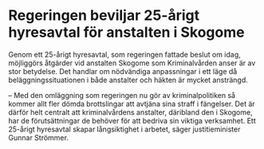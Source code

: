 # Regeringen beviljar 25-årigt hyresavtal för anstalten i Skogome

Genom ett 25\-årigt hyresavtal, som regeringen fattade beslut om idag, möjliggörs åtgärder vid anstalten Skogome som Kriminalvården anser är av stor betydelse. Det handlar om nödvändiga anpassningar i ett läge då beläggningssituationen i både anstalter och häkten är mycket ansträngd.

– Med den omläggning som regeringen nu gör av kriminalpolitiken så kommer allt fler dömda brottslingar att avtjäna sina straff i fängelser. Det är därför helt centralt att kriminalvårdens anstalter, däribland den i Skogome, har de förutsättningar de behöver för att bedriva sin viktiga verksamhet. Ett 25\-årigt hyresavtal skapar långsiktighet i arbetet, säger justitieminister Gunnar Strömmer.
